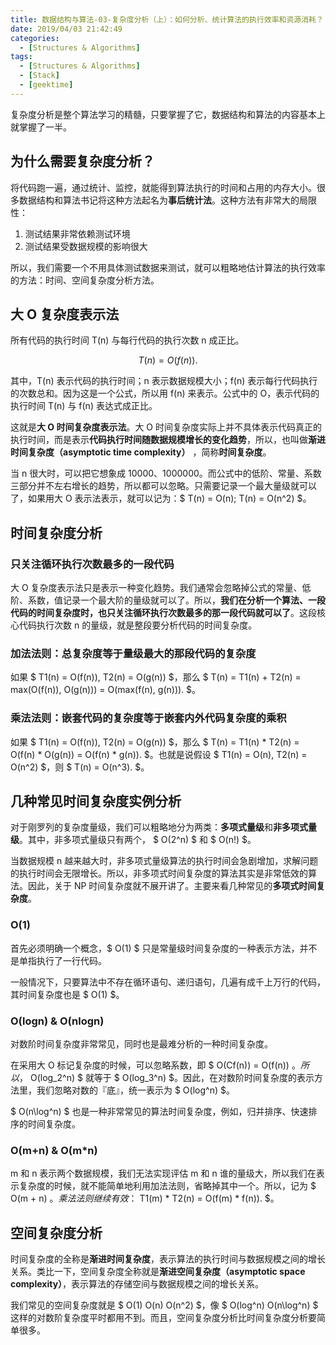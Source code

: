 ```yaml
---
title: 数据结构与算法-03-复杂度分析（上）：如何分析、统计算法的执行效率和资源消耗？
date: 2019/04/03 21:42:49
categories:
  - [Structures & Algorithms]
tags:
  - [Structures & Algorithms]
  - [Stack]
  - [geektime]
---
```


<script src='https://cdnjs.cloudflare.com/ajax/libs/mathjax/2.7.5/MathJax.js?config=TeX-MML-AM_CHTML' async></script>

复杂度分析是整个算法学习的精髓，只要掌握了它，数据结构和算法的内容基本上就掌握了一半。

## 为什么需要复杂度分析？

将代码跑一遍，通过统计、监控，就能得到算法执行的时间和占用的内存大小。很多数据结构和算法书记将这种方法起名为**事后统计法**。这种方法有非常大的局限性：

1. 测试结果非常依赖测试环境
2. 测试结果受数据规模的影响很大

所以，我们需要一个不用具体测试数据来测试，就可以粗略地估计算法的执行效率的方法：时间、空间复杂度分析方法。

## 大 O 复杂度表示法

所有代码的执行时间 T(n) 与每行代码的执行次数 n 成正比。

$$ T(n)=O(f(n)). $$

其中，T(n) 表示代码的执行时间；n 表示数据规模大小；f(n) 表示每行代码执行的次数总和。因为这是一个公式，所以用 f(n) 来表示。公式中的 O，表示代码的执行时间 T(n) 与 f(n) 表达式成正比。

这就是**大 O 时间复杂度表示法**。大 O 时间复杂度实际上并不具体表示代码真正的执行时间，而是表示**代码执行时间随数据规模增长的变化趋势**，所以，也叫做**渐进时间复杂度（asymptotic time complexity）** ，简称**时间复杂度**。

当 n 很大时，可以把它想象成 10000、1000000。而公式中的低阶、常量、系数三部分并不左右增长的趋势，所以都可以忽略。只需要记录一个最大量级就可以了，如果用大 O 表示法表示，就可以记为：$ T(n) = O(n); T(n) = O(n^2) $。

## 时间复杂度分析

### 只关注循环执行次数最多的一段代码

大 O 复杂度表示法只是表示一种变化趋势。我们通常会忽略掉公式的常量、低阶、系数，值记录一个最大阶的量级就可以了。所以，**我们在分析一个算法、一段代码的时间复杂度时，也只关注循环执行次数最多的那一段代码就可以了**。这段核心代码执行次数 n 的量级，就是整段要分析代码的时间复杂度。

### 加法法则：总复杂度等于量级最大的那段代码的复杂度

如果 $ T1(n) = O(f(n)), T2(n) = O(g(n)) $，那么 $ T(n) = T1(n) + T2(n) = max(O(f(n)), O(g(n))) = O(max(f(n), g(n))). $。

### 乘法法则：嵌套代码的复杂度等于嵌套内外代码复杂度的乘积

如果 $ T1(n) = O(f(n)), T2(n) = O(g(n)) $，那么 $ T(n) = T1(n) * T2(n) = O(f(n) * O(g(n)) = O(f(n) * g(n)). $。也就是说假设 $ T1(n) = O(n), T2(n) = O(n^2) $，则 $ T(n) = O(n^3). $。

## 几种常见时间复杂度实例分析

对于刚罗列的复杂度量级，我们可以粗略地分为两类：**多项式量级**和**非多项式量级**。其中，非多项式量级只有两个， $ O(2^n) $ 和 $ O(n!) $。

当数据规模 n 越来越大时，非多项式量级算法的执行时间会急剧增加，求解问题的执行时间会无限增长。所以，非多项式时间复杂度的算法其实是非常低效的算法。因此，关于 NP 时间复杂度就不展开讲了。主要来看几种常见的**多项式时间复杂度**。

### O(1)

首先必须明确一个概念，$ O(1) $ 只是常量级时间复杂度的一种表示方法，并不是单指执行了一行代码。

一般情况下，只要算法中不存在循环语句、递归语句，几遍有成千上万行的代码，其时间复杂度也是 $ O(1) $。

### O(logn) & O(nlogn)

对数阶时间复杂度非常常见，同时也是最难分析的一种时间复杂度。

在采用大 O 标记复杂度的时候，可以忽略系数，即 $ O(Cf(n)) = O(f(n)) $。所以，$  O(log_2^n) $ 就等于 $ O(log_3^n) $。因此，在对数阶时间复杂度的表示方法里，我们忽略对数的『底』，统一表示为 $ O(log^n) $。

$ O(n\log^n) $ 也是一种非常常见的算法时间复杂度，例如，归并排序、快速排序的时间复杂度。

### O(m+n) & O(m*n)

m 和 n 表示两个数据规模，我们无法实现评估 m 和 n 谁的量级大，所以我们在表示复杂度的时候，就不能简单地利用加法法则，省略掉其中一个。所以，记为 $ O(m + n) $。乘法法则继续有效：$ T1(m) * T2(n) = O(f(m) * f(n)). $。

## 空间复杂度分析

时间复杂度的全称是**渐进时间复杂度**，表示算法的执行时间与数据规模之间的增长关系。类比一下，空间复杂度全称就是**渐进空间复杂度（asymptotic space complexity）**，表示算法的存储空间与数据规模之间的增长关系。

我们常见的空间复杂度就是 $ O(1) O(n) O(n^2) $，像 $ O(log^n) O(n\log^n) $ 这样的对数阶复杂度平时都用不到。而且，空间复杂度分析比时间复杂度分析要简单很多。
